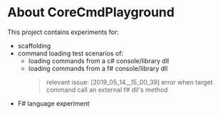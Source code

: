 # About CoreCmdPlayground

This project contains experiments for:

- scaffolding
- command loading test scenarios of:
  - loading commands from a c# console/library dll
  - loading commands from a f# console/library dll
    > relevant issue: [2019_05_14__15_00_39] error when target command call an external f# dll's method
- F# language experiment
